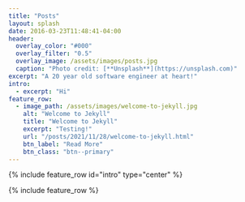```yaml
---
title: "Posts"
layout: splash
date: 2016-03-23T11:48:41-04:00
header:
  overlay_color: "#000"
  overlay_filter: "0.5"
  overlay_image: /assets/images/posts.jpg
  caption: "Photo credit: [**Unsplash**](https://unsplash.com)"
excerpt: "A 20 year old software engineer at heart!"
intro:
  - excerpt: "Hi"
feature_row:
  - image_path: /assets/images/welcome-to-jekyll.jpg
    alt: "Welcome to Jekyll"
    title: "Welcome to Jekyll"
    excerpt: "Testing!"
    url: "/posts/2021/11/28/welcome-to-jekyll.html"
    btn_label: "Read More"
    btn_class: "btn--primary"
---
```


{% include feature_row id="intro" type="center" %}

{% include feature_row %}
